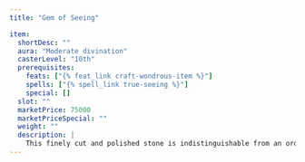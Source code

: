 ```yaml
---
title: "Gem of Seeing"

item:
  shortDesc: ""
  aura: "Moderate divination"
  casterLevel: "10th"
  prerequisites:
    feats: ["{% feat_link craft-wondrous-item %}"]
    spells: ["{% spell_link true-seeing %}"]
    special: []
  slot: ""
  marketPrice: 75000
  marketPriceSpecial: ""
  weight: ""
  description: |
    This finely cut and polished stone is indistinguishable from an ordinary jewel in appearance. When it is gazed through, a _gem of seeing_ enables the user to see as though she were affected by the {% spell_link true-seeing %} spell. A _gem of seeing_ can be used for as much as 30 minutes a day, divided up into periods of minutes or rounds as the user sees fit.
---
```


